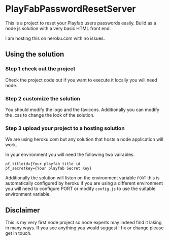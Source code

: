 # PlayFabPasswordResetServer

This is a project to reset your Playfab users passwords easily. Build as a node js solution with a very basic HTML front end.

I am hosting this on heroku.com with no issues.

## Using the solution

### Step 1 check out the project

Check the project code out if you want to execute it locally you will need node.

### Step 2 customize the solution

You should modify the logo and the favicons. Additionally you can modify the .css to change the look of the solution.


### Step 3 upload your project to a hosting solution

We are using heroku.com but any solution that hosts a node application will work.

In your environment you will need the following two vairables.

```
pf_titleid={Your playfab title id
pf_secretkey={Your playfab Secret Key}
```

Additionally the solution will listen on the environment variable `PORT` this is automatically configured by heroku if you are using a different environment you will need to configure PORT or modify `config.js` to use the suitable environment variable.

## Disclaimer

This is my very first node project so node experts may indeed find it laking in many ways. If you see anything you would suggest I fix or change please get in touch.